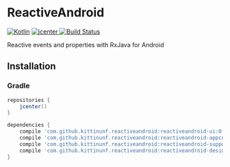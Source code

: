 # ReactiveAndroid

[ ![Kotlin](https://img.shields.io/badge/Kotlin-1.0.0--rc--1036-blue.svg)](http://kotlinlang.org) [ ![jcenter](https://api.bintray.com/packages/kittinunf/maven/ReactiveAndroid/images/download.svg) ](https://bintray.com/kittinunf/maven/ReactiveAndroid/_latestVersion) [![Build Status](https://travis-ci.org/kittinunf/ReactiveAndroid.svg?branch=master)](https://travis-ci.org/kittinunf/ReactiveAndroid)

Reactive events and properties with RxJava for Android 

## Installation

### Gradle

``` Groovy
repositories {
    jcenter()
}

dependencies {
    compile 'com.github.kittinunf.reactiveandroid:reactiveandroid-ui:0.2.2' //for base UI 
    compile 'com.github.kittinunf.reactiveandroid:reactiveandroid-appcompat-v7:0.2.2' //for appcompat-v7 module 
    compile 'com.github.kittinunf.reactiveandroid:reactiveandroid-support-v4:0.2.2' //for support-v4 module 
    compile 'com.github.kittinunf.reactiveandroid:reactiveandroid-design:0.2.2' //for design support module 
}
```

